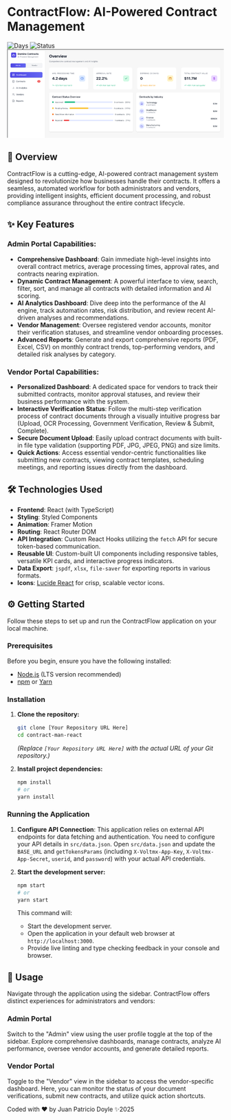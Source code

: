 # ContractFlow: AI-Powered Contract Management
![Days](https://img.shields.io/static/v1?label=Working-Days&message=3&color=blue)
![Status](https://img.shields.io/static/v1?label=Done-Status&message=60%&color=yellow)
![ContractFlow Application Screenshot](public/screenshot.png)
## 🚀 Overview

ContractFlow is a cutting-edge, AI-powered contract management system designed to revolutionize how businesses handle their contracts. It offers a seamless, automated workflow for both administrators and vendors, providing intelligent insights, efficient document processing, and robust compliance assurance throughout the entire contract lifecycle.

## ✨ Key Features

### Admin Portal Capabilities:
* **Comprehensive Dashboard**: Gain immediate high-level insights into overall contract metrics, average processing times, approval rates, and contracts nearing expiration.
* **Dynamic Contract Management**: A powerful interface to view, search, filter, sort, and manage all contracts with detailed information and AI scoring.
* **AI Analytics Dashboard**: Dive deep into the performance of the AI engine, track automation rates, risk distribution, and review recent AI-driven analyses and recommendations.
* **Vendor Management**: Oversee registered vendor accounts, monitor their verification statuses, and streamline vendor onboarding processes.
* **Advanced Reports**: Generate and export comprehensive reports (PDF, Excel, CSV) on monthly contract trends, top-performing vendors, and detailed risk analyses by category.

### Vendor Portal Capabilities:
* **Personalized Dashboard**: A dedicated space for vendors to track their submitted contracts, monitor approval statuses, and review their business performance with the system.
* **Interactive Verification Status**: Follow the multi-step verification process of contract documents through a visually intuitive progress bar (Upload, OCR Processing, Government Verification, Review & Submit, Complete).
* **Secure Document Upload**: Easily upload contract documents with built-in file type validation (supporting PDF, JPG, JPEG, PNG) and size limits.
* **Quick Actions**: Access essential vendor-centric functionalities like submitting new contracts, viewing contract templates, scheduling meetings, and reporting issues directly from the dashboard.

## 🛠️ Technologies Used

* **Frontend**: React (with TypeScript)
* **Styling**: Styled Components
* **Animation**: Framer Motion
* **Routing**: React Router DOM
* **API Integration**: Custom React Hooks utilizing the `fetch` API for secure token-based communication.
* **Reusable UI**: Custom-built UI components including responsive tables, versatile KPI cards, and interactive progress indicators.
* **Data Export**: `jspdf`, `xlsx`, `file-saver` for exporting reports in various formats.
* **Icons**: [Lucide React](https://lucide.dev/) for crisp, scalable vector icons.

## ⚙️ Getting Started

Follow these steps to set up and run the ContractFlow application on your local machine.

### Prerequisites

Before you begin, ensure you have the following installed:
* [Node.js](https://nodejs.org/en/) (LTS version recommended)
* [npm](https://www.npmjs.com/get-npm) or [Yarn](https://yarnpkg.com/getting-started/install)

### Installation

1.  **Clone the repository:**
    ```bash
    git clone [Your Repository URL Here]
    cd contract-man-react
    ```
    *(Replace `[Your Repository URL Here]` with the actual URL of your Git repository.)*

2.  **Install project dependencies:**
    ```bash
    npm install
    # or
    yarn install
    ```

### Running the Application

1.  **Configure API Connection**:
    This application relies on external API endpoints for data fetching and authentication. You need to configure your API details in `src/data.json`.
    Open `src/data.json` and update the `BASE_URL` and `getTokensParams` (including `X-Voltmx-App-Key`, `X-Voltmx-App-Secret`, `userid`, and `password`) with your actual API credentials.

2.  **Start the development server:**
    ```bash
    npm start
    # or
    yarn start
    ```
    This command will:
    * Start the development server.
    * Open the application in your default web browser at `http://localhost:3000`.
    * Provide live linting and type checking feedback in your console and browser.

## 📝 Usage

Navigate through the application using the sidebar. ContractFlow offers distinct experiences for administrators and vendors:

### Admin Portal
Switch to the "Admin" view using the user profile toggle at the top of the sidebar. Explore comprehensive dashboards, manage contracts, analyze AI performance, oversee vendor accounts, and generate detailed reports.

### Vendor Portal
Toggle to the "Vendor" view in the sidebar to access the vendor-specific dashboard. Here, you can monitor the status of your document verifications, submit new contracts, and utilize quick action shortcuts.


Coded with ❤️ by Juan Patricio Doyle ✨2025
